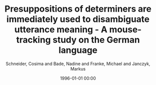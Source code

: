 ---
layout: post
title: Presuppositions of determiners are immediately used to disambiguate utterance meaning - A mouse-tracking study on the German language

date: 1996-01-01 00:00
author: Schneider, Cosima and Bade, Nadine and Franke, Michael and Janczyk, Markus
journal: Psychological Research

link: https://doi.org/10.1007/s00426-020-01302-7

year: 2021
---